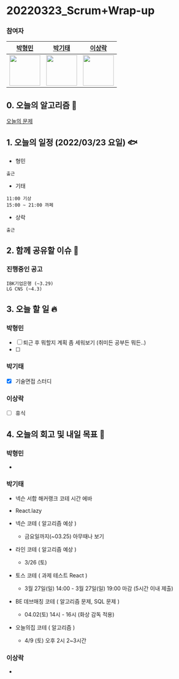 # 20220323_Scrum+Wrap-up

### 참여자

| [박형민](https://github.com/npnppn)  | [박기태](https://github.com/idiot-kitto)   | [이상락](https://github.com/SangRakee)  |
| :------: | :------: | :------:
|<img src="https://github.com/npnppn.png" width="80"> | <img src="https://github.com/idiot-kitto.png" width="80">|<img src="https://github.com/SangRakee.png" width="80">

## 0. 오늘의 알고리즘 🎈
[오늘의 문제](
https://github.com/tony9402/baekjoon/blob/main/picked.md) 


## 1. 오늘의 일정 (2022/03/23 요일) 🐟

- 형민
```
출근
```

- 기태
```
11:00 기상
15:00 ~ 21:00 까페
```

- 상락
```
출근
```

## 2. 함께 공유할 이슈 💌



### 진행중인 공고
```
IBK기업은행 (~3.29)
LG CNS (~4.3)
```



## 3. 오늘 할 일 🔥



### 박형민
- [ ] 퇴근 후 뭐할지 계획 좀 세워보기 (취미든 공부든 뭐든..)
- [ ] 




### 박기태
- [x] 기술면접 스터디

### 이상락
- [ ] 휴식




## 4. 오늘의 회고 및 내일 목표 🎈



### 박형민
- 

### 박기태

- 넥슨 서합 해커랭크 코테 시간 에바
- React.lazy

- 넥슨 코테 ( 알고리즘 예상 )
    - 금요일까지(~03.25) 아무때나 보기
- 라인 코테 ( 알고리즘 예상 )
    - 3/26 (토)
- 토스 코테 ( 과제 테스트 React )
    - 3월 27일(일) 14:00 - 3월 27일(일) 19:00 마감 (5시간 이내 제출)
- BE 데브매칭 코테 ( 알고리즘 문제, SQL 문제 )
    - 04.02(토) 14시 - 16시 (화상 감독 적용)
- 오늘의집 코테 ( 알고리즘 )
    - 4/9 (토) 오후 2시 2~3시간

### 이상락

- 
